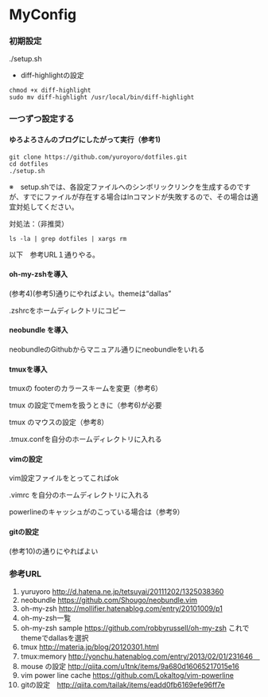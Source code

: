 MyConfig
========
### 初期設定 

./setup.sh

- diff-highlightの設定
```
chmod +x diff-highlight
sudo mv diff-highlight /usr/local/bin/diff-highlight
```

### 一つずつ設定する
#### ゆろよろさんのブログにしたがって実行（参考1)

```
git clone https://github.com/yuroyoro/dotfiles.git
cd dotfiles
./setup.sh
```
※　setup.shでは、各設定ファイルへのシンボリックリンクを生成するのですが、すでにファイルが存在する場合はlnコマンドが失敗するので、その場合は適宜対処してください。

対処法：（非推奨）

```
ls -la | grep dotfiles | xargs rm 
```


以下　参考URL１通りやる。

#### oh-my-zshを導入

(参考4)(参考5)通りにやればよい。themeは“dallas”

.zshrcをホームディレクトリにコピー


#### neobundle を導入

neobundleのGithubからマニュアル通りにneobundleをいれる

#### tmuxを導入
tmuxの footerのカラースキームを変更（参考6）

tmux の設定でmemを扱うときに（参考6)が必要

tmux のマウスの設定（参考8）  

.tmux.confを自分のホームディレクトリに入れる

#### vimの設定
vim設定ファイルをとってこればok          

.vimrc を自分のホームディレクトリに入れる

powerlineのキャッシュがのこっている場合は（参考9）

#### gitの設定
(参考10)の通りにやればよい


### 参考URL
1. yuruyoro http://d.hatena.ne.jp/tetsuyai/20111202/1325038360
2. neobundle https://github.com/Shougo/neobundle.vim
3.  oh-my-zsh http://mollifier.hatenablog.com/entry/20101009/p1
4. oh-my-zsh一覧　     
5. oh-my-zsh sample https://github.com/robbyrussell/oh-my-zsh これでthemeでdallasを選択
6. tmux http://materia.jp/blog/20120301.html
7. tmux:memory http://yonchu.hatenablog.com/entry/2013/02/01/231646　
8. mouse の設定 http://qiita.com/u1tnk/items/9a680d16065217015e16
9. vim power line cache https://github.com/Lokaltog/vim-powerline
10. gitの設定　http://qiita.com/tailak/items/eadd0fb6169efe96ff7e
